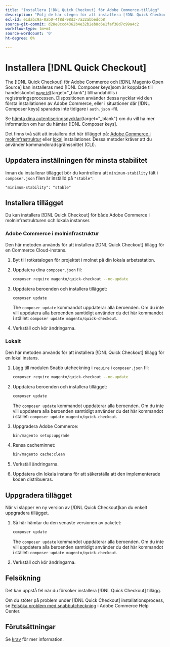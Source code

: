 ```yaml
---
title: "Installera [!DNL Quick Checkout] för Adobe Commerce-tillägg"
description: "Följ de här stegen för att installera [!DNL Quick Checkout] i ditt Adobe Commerce-projekt."
exl-id: e1dabc9a-0ab0-4f8d-98d3-7a32abbedcb8
source-git-commit: d28e8ccd4362b4e32b2eb8c6e1faf38d7c99a4c2
workflow-type: tm+mt
source-wordcount: '0'
ht-degree: 0%

---
```


# Installera [!DNL Quick Checkout]

The [!DNL Quick Checkout] för Adobe Commerce och [!DNL Magento Open Source] kan installeras med [!DNL Composer keys]som är kopplade till handelskontot [`mageid`](https://devdocs.magento.com/marketplace/sellers/profile-personal.html#field-descriptions){target=&quot;_blank&quot;} tillhandahölls i registreringsprocessen. Dispositionen använder dessa nycklar vid den första installationen av Adobe Commerce, eller i situationer där [!DNL Composer keys] sparades inte tidigare i `auth.json` -fil.

Se [hämta dina autentiseringsnycklar](https://devdocs.magento.com/guides/v2.4/install-gde/prereq/connect-auth.html){target=&quot;_blank&quot;} om du vill ha mer information om hur du hämtar [!DNL Composer keys].

Det finns två sätt att installera det här tillägget på: [Adobe Commerce i molninfrastruktur](#magento-commerce-cloud) eller [lokal](#on-premises) installationer. Dessa metoder kräver att du använder kommandoradsgränssnittet (CLI).

## Uppdatera inställningen för minsta stabilitet

Innan du installerar tillägget bör du kontrollera att `minimum-stability` fält i `composer.json` filen är inställd på `"stable"`:

`"minimum-stability": "stable"`

## Installera tillägget

Du kan installera [!DNL Quick Checkout] för både Adobe Commerce i molninfrastrukturen och lokala instanser.

### Adobe Commerce i molninfrastruktur

Den här metoden används för att installera [!DNL Quick Checkout] tillägg för en Commerce Cloud-instans.

1. Byt till rotkatalogen för projektet i molnet på din lokala arbetsstation.

1. Uppdatera dina `composer.json` fil:

   ```bash
   composer require magento/quick-checkout --no-update
   ```

1. Uppdatera beroenden och installera tillägget:

   ```bash
   composer update
   ```

   The `composer update` kommandot uppdaterar alla beroenden. Om du inte vill uppdatera alla beroenden samtidigt använder du det här kommandot i stället: `composer update magento/quick-checkout`.

1. Verkställ och kör ändringarna.

### Lokalt

Den här metoden används för att installera [!DNL Quick Checkout] tillägg för en lokal instans.

1. Lägg till modulen Snabb utcheckning i `require` i `composer.json` fil:

   ```bash
   composer require magento/quick-checkout --no-update
   ```

1. Uppdatera beroenden och installera tillägget:

   ```bash
   composer update
   ```

   The `composer update` kommandot uppdaterar alla beroenden. Om du inte vill uppdatera alla beroenden samtidigt använder du det här kommandot i stället: `composer update magento/quick-checkout`.

1. Uppgradera Adobe Commerce:

   ```bash
   bin/magento setup:upgrade
   ```

1. Rensa cacheminnet:

   ```bash
   bin/magento cache:clean
   ```

1. Verkställ ändringarna.
1. Uppdatera din lokala instans för att säkerställa att den implementerade koden distribueras.

## Uppgradera tillägget

När vi släpper en ny version av [!DNL Quick Checkout]kan du enkelt uppgradera tillägget.

1. Så här hämtar du den senaste versionen av paketet:

   ```bash
   composer update
   ```

   The `composer update` kommandot uppdaterar alla beroenden. Om du inte vill uppdatera alla beroenden samtidigt använder du det här kommandot i stället: `composer update magento/quick-checkout`.

1. Verkställ och kör ändringarna.

## Felsökning

Det kan uppstå fel när du försöker installera [!DNL Quick Checkout] tillägg.

Om du stöter på problem under [!DNL Quick Checkout] installationsprocess, se [Felsöka problem med snabbutcheckning](https://experienceleague.adobe.com/docs/commerce-knowledge-base/kb/troubleshooting/miscellaneous/quick-checkout-issues.html) i Adobe Commerce Help Center.

## Förutsättningar

Se [krav](../quick-checkout/prerequisites.md) för mer information.

